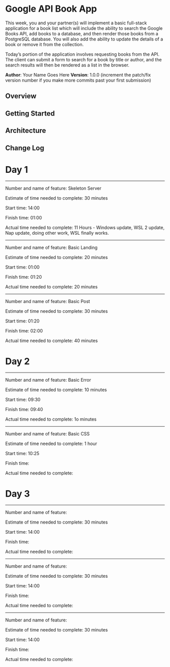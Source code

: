 # Google API Book App
This week, you and your partner(s) will implement a basic full-stack application for a book list which will include the ability to search the Google Books API, add books to a database, and then render those books from a PostgreSQL database. You will also add the ability to update the details of a book or remove it from the collection.

Today’s portion of the application involves requesting books from the API. The client can submit a form to search for a book by title or author, and the search results will then be rendered as a list in the browser.

**Author**: Your Name Goes Here
**Version**: 1.0.0 (increment the patch/fix version number if you make more commits past your first submission)

## Overview
<!-- Provide a high level overview of what this application is and why you are building it, beyond the fact that it's an assignment for a Code 301 class. (i.e. What's your problem domain?) -->

## Getting Started
<!-- What are the steps that a user must take in order to build this app on their own machine and get it running? -->

## Architecture
<!-- Provide a detailed description of the application design. What technologies (languages, libraries, etc) you're using, and any other relevant design information. -->

## Change Log
<!-- Use this area to document the iterative changes made to your application as each feature is successfully implemented. Use time stamps. Here's an examples:

01-01-2001 4:59pm - Application now has a fully-functional express server, with GET and POST routes for the book resource.

## Credits and Collaborations
<!-- Give credit (and a link) to other people or resources that helped you build this application. -->

# Day 1
-------------------------------------------------------------------------------------------------------

Number and name of feature: Skeleton Server

Estimate of time needed to complete: 30 minutes

Start time: 14:00

Finish time: 01:00

Actual time needed to complete: 11 Hours - Windows update, WSL 2 update, Nap update, doing other work, WSL finally works.

-------------------------------------------------------------------------------------------------------

Number and name of feature: Basic Landing

Estimate of time needed to complete: 20 minutes

Start time: 01:00

Finish time: 01:20

Actual time needed to complete: 20 minutes

-------------------------------------------------------------------------------------------------------

Number and name of feature: Basic Post

Estimate of time needed to complete: 30 minutes

Start time: 01:20

Finish time: 02:00

Actual time needed to complete: 40 minutes

# Day 2
-------------------------------------------------------------------------------------------------------

Number and name of feature: Basic Error

Estimate of time needed to complete: 10 minutes

Start time: 09:30

Finish time: 09:40

Actual time needed to complete: 1o minutes

-------------------------------------------------------------------------------------------------------

Number and name of feature: Basic CSS

Estimate of time needed to complete: 1 hour

Start time: 10:25

Finish time: 

Actual time needed to complete: 

# Day 3
-------------------------------------------------------------------------------------------------------

Number and name of feature: 

Estimate of time needed to complete: 30 minutes

Start time: 14:00

Finish time: 

Actual time needed to complete: 

-------------------------------------------------------------------------------------------------------

Number and name of feature: 

Estimate of time needed to complete: 30 minutes

Start time: 14:00

Finish time: 

Actual time needed to complete: 

-------------------------------------------------------------------------------------------------------

Number and name of feature: 

Estimate of time needed to complete: 30 minutes

Start time: 14:00

Finish time: 

Actual time needed to complete: 